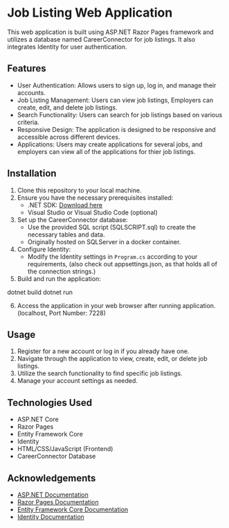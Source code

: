 # Job Listing Web Application

This web application is built using ASP.NET Razor Pages framework and utilizes a database named CareerConnector for job listings. It also integrates Identity for user authentication.

## Features

- User Authentication: Allows users to sign up, log in, and manage their accounts.
- Job Listing Management: Users can view job listings, Employers can create, edit, and delete job listings.
- Search Functionality: Users can search for job listings based on various criteria.
- Responsive Design: The application is designed to be responsive and accessible across different devices.
- Applications: Users may create applications for several jobs, and employers can view all of the applications for thier job listings.

## Installation

1. Clone this repository to your local machine.
2. Ensure you have the necessary prerequisites installed:
   - .NET SDK: [Download here](https://dotnet.microsoft.com/download)
   - Visual Studio or Visual Studio Code (optional)
3. Set up the CareerConnector database:
   - Use the provided SQL script (SQLSCRIPT.sql) to create the necessary tables and data.
	- Originally hosted on SQLServer in a docker container.
4. Configure Identity:
   - Modify the Identity settings in `Program.cs` according to your requirements, (also check out appsettings.json, as that holds all of the connection strings.)
5. Build and run the application:

dotnet build
dotnet run

6. Access the application in your web browser after running application. (localhost, Port Number: 7228)

## Usage

1. Register for a new account or log in if you already have one.
2. Navigate through the application to view, create, edit, or delete job listings.
3. Utilize the search functionality to find specific job listings.
4. Manage your account settings as needed.

## Technologies Used

- ASP.NET Core
- Razor Pages
- Entity Framework Core
- Identity
- HTML/CSS/JavaScript (Frontend)
- CareerConnector Database

## Acknowledgements

- [ASP.NET Documentation](https://docs.microsoft.com/en-us/aspnet/core/)
- [Razor Pages Documentation](https://docs.microsoft.com/en-us/aspnet/core/razor-pages/)
- [Entity Framework Core Documentation](https://docs.microsoft.com/en-us/ef/core/)
- [Identity Documentation](https://docs.microsoft.com/en-us/aspnet/core/security/authentication/identity)
